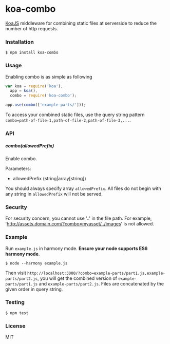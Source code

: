 # koa-combo
[KoaJS](https://github.com/koajs/koa) middleware for combining static files at serverside to reduce the number of http requests.

### Installation
```shell
$ npm install koa-combo
```

### Usage
Enabling combo is as simple as following

```js
var koa = require('koa'),
  app = koa(),
  combo = require('koa-combo');

app.use(combo(['example-parts/']));
```

To access your combined static files, use the query string pattern `combo=path-of-file-1,path-of-file-2,path-of-file-3,...`.

### API
##### combo(allowedPrefix)

Enable combo.

Parameters:

- allowedPrefix (string|array[string])

You should always specify array `allowedPrefix`. All files do not begin with any string in `allowedPrefix` will not be served.

### Security
For security concern, you cannot use '..' in the file path. For example, 'http://assets.domain.com/?combo=myasset/../images' is not allowed.

### Example
Run `example.js` in harmony mode. **Ensure your node supports ES6 harmony mode**.

```shell
$ node --harmony example.js
```

Then visit `http://localhost:3000/?combo=example-parts/part1.js,example-parts/part2.js`, you will get the combined version of `example-parts/part1.js` and `example-parts/part2.js`. Files are concatenated by the given order in query string.

### Testing

```
$ npm test
```

### License
MIT